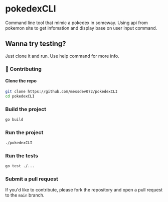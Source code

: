 # pokedexCLI
Command line tool that mimic a pokedex in someway. Using api from pokemon site to get infomation and display base on user input command.
## Wanna try testing? 
Just clone it and run. Use help command for more info.
### 🤝 Contributing

#### Clone the repo

```bash
git clone https://github.com/messdev072/pokedexCLI
cd pokedexCLI
```

### Build the project

```bash
go build
```

### Run the project

```bash
./pokedexCLI
```

### Run the tests

```bash
go test ./...
```

### Submit a pull request

If you'd like to contribute, please fork the repository and open a pull request to the `main` branch.
